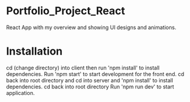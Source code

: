 # Portfolio_Project_React

React App with my overview and showing UI designs and animations.

# Installation

cd (change directory) into client then run 'npm install' to install dependencies.
Run 'npm start' to start development for the front end.
cd back into root directory and cd into server and 'npm install' to install dependencies.
cd back into root directory
Run 'npm run dev' to start application.


